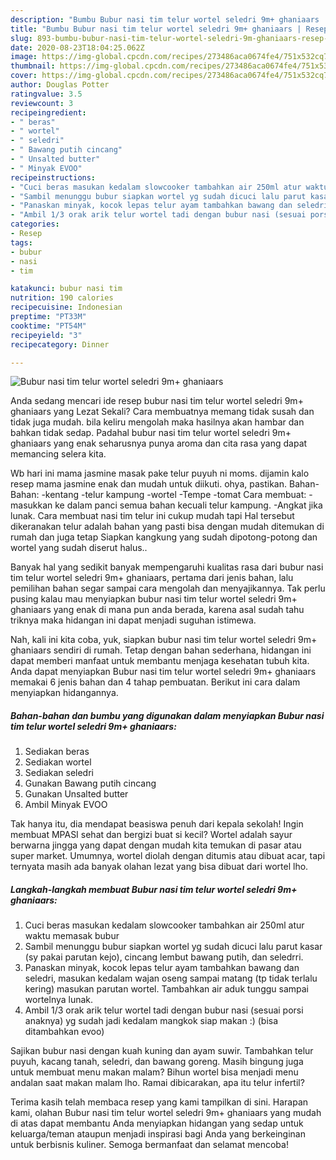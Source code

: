 ```yaml
---
description: "Bumbu Bubur nasi tim telur wortel seledri 9m+ ghaniaars | Resep Bumbu Bubur nasi tim telur wortel seledri 9m+ ghaniaars Yang Sedap"
title: "Bumbu Bubur nasi tim telur wortel seledri 9m+ ghaniaars | Resep Bumbu Bubur nasi tim telur wortel seledri 9m+ ghaniaars Yang Sedap"
slug: 893-bumbu-bubur-nasi-tim-telur-wortel-seledri-9m-ghaniaars-resep-bumbu-bubur-nasi-tim-telur-wortel-seledri-9m-ghaniaars-yang-sedap
date: 2020-08-23T18:04:25.062Z
image: https://img-global.cpcdn.com/recipes/273486aca0674fe4/751x532cq70/bubur-nasi-tim-telur-wortel-seledri-9m-ghaniaars-foto-resep-utama.jpg
thumbnail: https://img-global.cpcdn.com/recipes/273486aca0674fe4/751x532cq70/bubur-nasi-tim-telur-wortel-seledri-9m-ghaniaars-foto-resep-utama.jpg
cover: https://img-global.cpcdn.com/recipes/273486aca0674fe4/751x532cq70/bubur-nasi-tim-telur-wortel-seledri-9m-ghaniaars-foto-resep-utama.jpg
author: Douglas Potter
ratingvalue: 3.5
reviewcount: 3
recipeingredient:
- " beras"
- " wortel"
- " seledri"
- " Bawang putih cincang"
- " Unsalted butter"
- " Minyak EVOO"
recipeinstructions:
- "Cuci beras masukan kedalam slowcooker tambahkan air 250ml atur waktu memasak bubur"
- "Sambil menunggu bubur siapkan wortel yg sudah dicuci lalu parut kasar (sy pakai parutan kejo), cincang lembut bawang putih, dan seledrri."
- "Panaskan minyak, kocok lepas telur ayam tambahkan bawang dan seledri, masukan kedalam wajan oseng sampai matang (tp tidak terlalu kering) masukan parutan wortel. Tambahkan air aduk tunggu sampai wortelnya lunak."
- "Ambil 1/3 orak arik telur wortel tadi dengan bubur nasi (sesuai porsi anaknya) yg sudah jadi kedalam mangkok siap makan :) (bisa ditambahkan evoo)"
categories:
- Resep
tags:
- bubur
- nasi
- tim

katakunci: bubur nasi tim 
nutrition: 190 calories
recipecuisine: Indonesian
preptime: "PT33M"
cooktime: "PT54M"
recipeyield: "3"
recipecategory: Dinner

---
```



![Bubur nasi tim telur wortel seledri 9m+ ghaniaars](https://img-global.cpcdn.com/recipes/273486aca0674fe4/751x532cq70/bubur-nasi-tim-telur-wortel-seledri-9m-ghaniaars-foto-resep-utama.jpg)

Anda sedang mencari ide resep bubur nasi tim telur wortel seledri 9m+ ghaniaars yang Lezat Sekali? Cara membuatnya memang tidak susah dan tidak juga mudah. bila keliru mengolah maka hasilnya akan hambar dan bahkan tidak sedap. Padahal bubur nasi tim telur wortel seledri 9m+ ghaniaars yang enak seharusnya punya aroma dan cita rasa yang dapat memancing selera kita.

Wb hari ini mama jasmine masak pake telur puyuh ni moms. dijamin kalo resep mama jasmine enak dan mudah untuk diikuti. ohya, pastikan. Bahan-Bahan: -kentang -telur kampung -wortel -Tempe -tomat Cara membuat: -masukkan ke dalam panci semua bahan kecuali telur kampung. -Angkat jika lunak. Cara membuat nasi tim telur ini cukup mudah tapi Hal tersebut dikeranakan telur adalah bahan yang pasti bisa dengan mudah ditemukan di rumah dan juga tetap Siapkan kangkung yang sudah dipotong-potong dan wortel yang sudah diserut halus..

Banyak hal yang sedikit banyak mempengaruhi kualitas rasa dari bubur nasi tim telur wortel seledri 9m+ ghaniaars, pertama dari jenis bahan, lalu pemilihan bahan segar sampai cara mengolah dan menyajikannya. Tak perlu pusing kalau mau menyiapkan bubur nasi tim telur wortel seledri 9m+ ghaniaars yang enak di mana pun anda berada, karena asal sudah tahu triknya maka hidangan ini dapat menjadi suguhan istimewa.


Nah, kali ini kita coba, yuk, siapkan bubur nasi tim telur wortel seledri 9m+ ghaniaars sendiri di rumah. Tetap dengan bahan sederhana, hidangan ini dapat memberi manfaat untuk membantu menjaga kesehatan tubuh kita. Anda dapat menyiapkan Bubur nasi tim telur wortel seledri 9m+ ghaniaars memakai 6 jenis bahan dan 4 tahap pembuatan. Berikut ini cara dalam menyiapkan hidangannya.

<!--inarticleads1-->

##### Bahan-bahan dan bumbu yang digunakan dalam menyiapkan Bubur nasi tim telur wortel seledri 9m+ ghaniaars:

1. Sediakan  beras
1. Sediakan  wortel
1. Sediakan  seledri
1. Gunakan  Bawang putih cincang
1. Gunakan  Unsalted butter
1. Ambil  Minyak EVOO


Tak hanya itu, dia mendapat beasiswa penuh dari kepala sekolah! Ingin membuat MPASI sehat dan bergizi buat si kecil? Wortel adalah sayur berwarna jingga yang dapat dengan mudah kita temukan di pasar atau super market. Umumnya, wortel diolah dengan ditumis atau dibuat acar, tapi ternyata masih ada banyak olahan lezat yang bisa dibuat dari wortel lho. 

<!--inarticleads2-->

##### Langkah-langkah membuat Bubur nasi tim telur wortel seledri 9m+ ghaniaars:

1. Cuci beras masukan kedalam slowcooker tambahkan air 250ml atur waktu memasak bubur
1. Sambil menunggu bubur siapkan wortel yg sudah dicuci lalu parut kasar (sy pakai parutan kejo), cincang lembut bawang putih, dan seledrri.
1. Panaskan minyak, kocok lepas telur ayam tambahkan bawang dan seledri, masukan kedalam wajan oseng sampai matang (tp tidak terlalu kering) masukan parutan wortel. Tambahkan air aduk tunggu sampai wortelnya lunak.
1. Ambil 1/3 orak arik telur wortel tadi dengan bubur nasi (sesuai porsi anaknya) yg sudah jadi kedalam mangkok siap makan :) (bisa ditambahkan evoo)


Sajikan bubur nasi dengan kuah kuning dan ayam suwir. Tambahkan telur puyuh, kacang tanah, seledri, dan bawang goreng. Masih bingung juga untuk membuat menu makan malam? Bihun wortel bisa menjadi menu andalan saat makan malam lho. Ramai dibicarakan, apa itu telur infertil? 

Terima kasih telah membaca resep yang kami tampilkan di sini. Harapan kami, olahan Bubur nasi tim telur wortel seledri 9m+ ghaniaars yang mudah di atas dapat membantu Anda menyiapkan hidangan yang sedap untuk keluarga/teman ataupun menjadi inspirasi bagi Anda yang berkeinginan untuk berbisnis kuliner. Semoga bermanfaat dan selamat mencoba!
